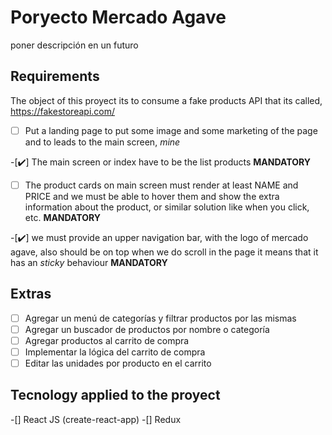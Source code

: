 #         Poryecto Mercado Agave

poner descripción en un futuro

## Requirements

The object of this proyect its to consume a fake products API that its called, https://fakestoreapi.com/

-[ ] Put a landing page to put some image and some marketing of the page and to leads to the main screen, *mine*

-[✔️] The main screen or index have to be the list products **MANDATORY**

-[ ] The product cards on main screen must render at least NAME and PRICE 
and we must be able to hover them and show the extra information about the product, or similar solution like when you click, etc. **MANDATORY**

-[✔️] we must provide an upper navigation bar, with the logo of mercado agave, also should be on top when we do scroll in the page it means that it has an _sticky_  behaviour **MANDATORY**

## Extras

- [ ] Agregar un menú de categorías y filtrar productos por las mismas
- [ ] Agregar un buscador de productos por nombre o categoría
- [ ] Agregar productos al carrito de compra
- [ ] Implementar la lógica del carrito de compra
- [ ] Editar las unidades por producto en el carrito

## Tecnology applied to the proyect

-[] React JS (create-react-app)
-[] Redux 

